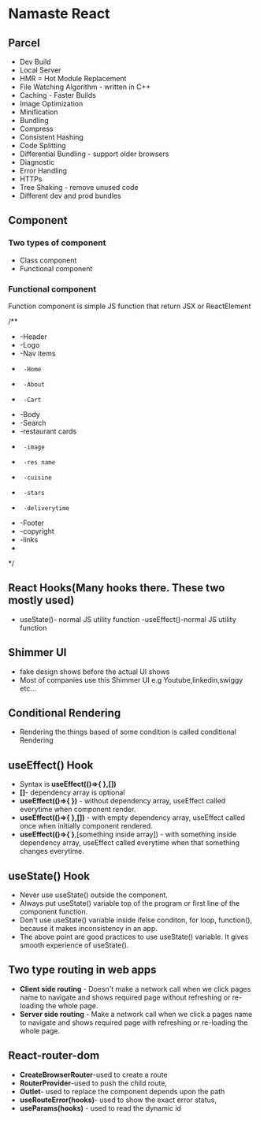 # Namaste React

## Parcel
- Dev Build
- Local Server
- HMR = Hot Module Replacement
- File Watching Algorithm - written in C++
- Caching - Faster Builds
- Image Optimization
- Minification
- Bundling
- Compress
- Consistent Hashing
- Code Splitting
- Differential Bundling - support older browsers
- Diagnostic
- Error Handling
- HTTPs
- Tree Shaking - remove unused code
- Different dev and prod bundles

## Component 
### Two types of component
- Class component 
- Functional component 
### Functional component
Function component is simple JS function that return JSX or ReactElement

/**
 * -Header
 *  -Logo
 *  -Nav items
 *      -Home
 *      -About
 *      -Cart
 * -Body
 *  -Search
 *  -restaurant cards
 *      -image
 *      -res name
 *      -cuisine
 *      -stars
 *      -deliverytime
 * -Footer
 *  -copyright
 *  -links
 * 
 */

 ## React Hooks(Many hooks there. These two mostly used)
 - useState()- normal JS utility function
 -useEffect()-normal JS utility function

 ## Shimmer UI
 - fake design shows before the actual UI shows 
 - Most of companies use this Shimmer UI e.g Youtube,linkedin,swiggy etc...

 ## Conditional Rendering
 - Rendering the things based of some condition is called conditional Rendering

 ## useEffect() Hook
 - Syntax is **useEffect(()=>{ },[])**
 - **[]**- dependency array is optional
 - **useEffect(()=>{ })** - without dependency array, useEffect called everytime when component render.
 - **useEffect(()=>{ },[])** - with empty dependency array, useEffect called once when initially component rendered.
 - **useEffect(()=>{ }**,[something inside array]) - with something inside dependency array, useEffect called everytime when that something changes everytime.

 ## useState() Hook
 - Never use useState() outside the component.
 - Always put useState() variable top of the program or first line of the component function.
 - Don't use useState() variable inside ifelse conditon, for loop, function(), because it makes inconsistency in an app.
 - The above point are good practices to use useState() variable. It gives smooth experience of useState().

 ## Two type routing in web apps
 - **Client side routing** - Doesn't make a network call when we click pages name to navigate and shows required page without refreshing or re-loading the whole page.
 - **Server side routing** - Make a network call when we click a pages name to navigate and shows required page with refreshing or re-loading the whole page.

 ## React-router-dom
 - **CreateBrowserRouter**-used to create a route
 - **RouterProvider**-used to push the child route,
 - **Outlet**- used to replace the component depends upon the path
 - **useRouteError(hooks)**- used to show the exact error status,
 - **useParams(hooks)** - used to read the dynamic id
